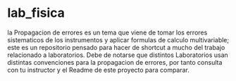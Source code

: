 # lab_fisica
la Propagacion de errores es un tema que viene de tomar los errores sistematicos de los instrumentos y aplicar formulas de calculo multivariable; este es un repositorio pensado para hacer de shortcut a mucho del trabajo relacionado a laboratorios. Debe de notarse que distintos Laboratorios usan distintas convenciones para la propagacion de errores, por tanto consulta con tu instructor y el Readme de este proyecto para comparar.
